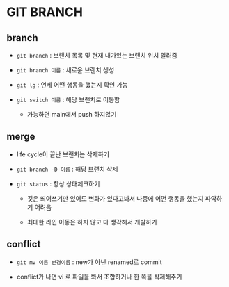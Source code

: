 # GIT BRANCH

## branch

- `git branch` : 브랜치 목록 및 현재 내가있는 브랜치 위치 알려줌

- `git branch 이름` : 새로운 브랜치 생성 

- `git lg` : 언제 어떤 행동을 했는지 확인 가능

- `git switch 이름` : 해당 브랜치로 이동함

	- 가능하면 main에서 push 하지않기 

## merge

- life cycle이 끝난 브랜치는 삭제하기

- `git branch -D 이름` : 해당 브랜치 삭제

- `git status` : 항상 상태체크하기 

	- 깃은 띄어쓰기만 있어도 변화가 있다고봐서 나중에 어떤 행동을 했는지 파악하기 어려움

	- 최대한 라인 이동은 하지 않고 다 생각해서 개발하기

## conflict

- `git mv 이름 변경이름` : new가 아닌 renamed로 commit

- conflict가 나면 vi 로 파일을 봐서 조합하거나 한 쪽을 삭제해주기

